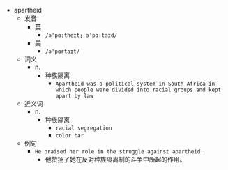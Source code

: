 - apartheid
  - 发音
    - 英
      - `/ə'pɑːtheɪt; ə'pɑːtaɪd/`
    - 美
      - `/ə'pɑrtaɪt/`
  - 词义
    - n.
      - 种族隔离
        - `Apartheid was a political system in South Africa in which people were divided into racial groups and kept apart by law`
  - 近义词
    - n.
      - 种族隔离
        - `racial segregation`
        - `color bar`
  - 例句
    - `He praised her role in the struggle against apartheid.`
      - 他赞扬了她在反对种族隔离制的斗争中所起的作用。

